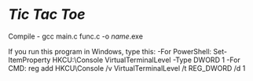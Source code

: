 # ***Tic Tac Toe***

Compile - gcc main.c func.c -o *name*.exe

If you run this program in Windows, type this:
  -For PowerShell: Set-ItemProperty HKCU:\Console VirtualTerminalLevel -Type DWORD 1
  -For CMD: reg add HKCU\Console /v VirtualTerminalLevel /t REG_DWORD /d 1
